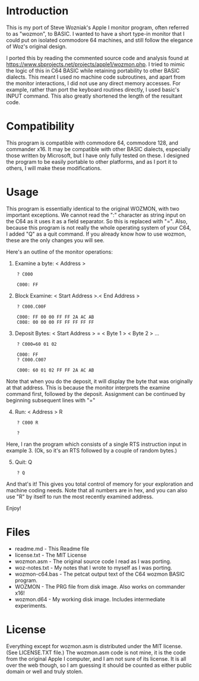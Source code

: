 Introduction
============
This is my port of Steve Wozniak's Apple I monitor program, often
referred to as "wozmon", to BASIC. I wanted to have a short type-in
monitor that I could put on isolated commodore 64 machines, and still
follow the elegance of Woz's original design.

I ported this by reading the commented source code and analysis found
at https://www.sbprojects.net/projects/apple1/wozmon.php. I tried to
mimic the logic of this in C64 BASIC while retaining portability to
other BASIC dialects. This meant I used no machine code subroutines,
and apart from the monitor interactions, I did not use any direct
memory accesses. For example, rather than port the keyboard routines
directly, I used basic's INPUT command. This also greatly shortened
the length of the resultant code.

Compatibility
=============
This program is compatible with commodore 64, commodore 128, and
commander x16. It may be compatible with other BASIC dialects,
especially those written by Microsoft, but I have only fully tested on
these. I designed the program to be easily portable to other
platforms, and as I port it to others, I will make these
modifications.

Usage 
=====
This program is essentially identical to the original WOZMON, with two
important exceptions. We cannot read the ":" character as string input
on the C64 as it uses it as a field separator. So this is replaced
with "=". Also, because this program is not really the whole operating
system of your C64, I added "Q" as a quit command.  If you already
know how to use wozmon, these are the only changes you will see.

Here's an outline of the monitor operations:
1. Examine a byte: < Address >
```
    ? C000
     
    C000: FF
```
2. Block Examine: < Start Address >.< End Address >
```
    ? C000.C00F
     
    C000: FF 00 00 FF FF 2A AC AB
    C008: 00 00 00 FF FF FF FF FF
```
3. Deposit Bytes: < Start Address > = < Byte 1 > < Byte 2 > ...
```
    ? C000=60 01 02

    C000: FF
    ? C000.C007

    C000: 60 01 02 FF FF 2A AC AB
```
   Note that when you do the deposit, it will display the byte that
   was originally at that address. This is because the monitor
   interprets the examine command first, followed by the deposit.
   Assignment can be continued by beginning subsequent lines with "="

4. Run: < Address > R
```
    ? C000 R

    ? 
```
   Here, I ran the program which consists of a single RTS instruction
   input in example 3. (Ok, so it's an RTS followed by a couple of
   random bytes.)

5. Quit: Q
```
    ? Q
```
And that's it! This gives you total control of memory for your
exploration and machine coding needs. Note that all numbers are in
hex, and you can also use "R" by itself to run the most recently
examined address.

Enjoy!

Files
=====
* readme.md - This Readme file
* license.txt - The MIT License
* wozmon.asm - The original source code I read as I was porting.
* woz-notes.txt - My notes that I wrote to myself as I was porting.
* wozmon-c64.bas - The petcat output text of the C64 wozmon BASIC program.
* WOZMON - The PRG file from disk image. Also works on commander x16!
* wozmon.d64 - My working disk image. Includes intermediate experiments.

License
=======
Everything except for wozmon.asm is distributed under the MIT license.
(See LICENSE.TXT file.) The wozmon.asm code is not mine, it is the code
from the original Apple I computer, and I am not sure of its license.
It is all over the web though, so I am guessing it should be counted
as either public domain or well and truly stolen.
